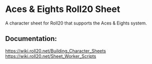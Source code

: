 # Aces & Eights Roll20 Sheet
A character sheet for Roll20 that supports the Aces & Eights system.

## Documentation:

https://wiki.roll20.net/Building_Character_Sheets
https://wiki.roll20.net/Sheet_Worker_Scripts
